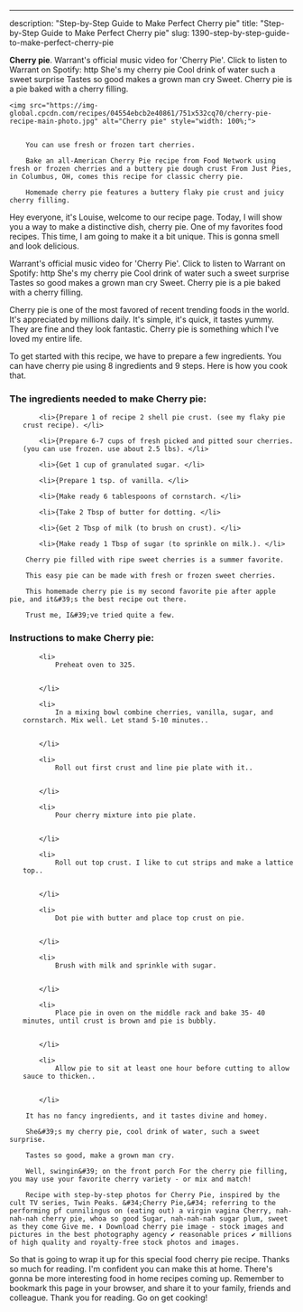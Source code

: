 ---
description: "Step-by-Step Guide to Make Perfect Cherry pie"
title: "Step-by-Step Guide to Make Perfect Cherry pie"
slug: 1390-step-by-step-guide-to-make-perfect-cherry-pie

<p>
	<strong>Cherry pie</strong>. 
	Warrant&#39;s official music video for &#39;Cherry Pie&#39;. Click to listen to Warrant on Spotify: http She&#39;s my cherry pie Cool drink of water such a sweet surprise Tastes so good makes a grown man cry Sweet. Cherry pie is a pie baked with a cherry filling.
</p>
<p>
	
	<img src="https://img-global.cpcdn.com/recipes/04554ebcb2e40861/751x532cq70/cherry-pie-recipe-main-photo.jpg" alt="Cherry pie" style="width: 100%;">
	
	
		You can use fresh or frozen tart cherries.
	
		Bake an all-American Cherry Pie recipe from Food Network using fresh or frozen cherries and a buttery pie dough crust From Just Pies, in Columbus, OH, comes this recipe for classic cherry pie.
	
		Homemade cherry pie features a buttery flaky pie crust and juicy cherry filling.
	
</p>
<p>
	Hey everyone, it's Louise, welcome to our recipe page. Today, I will show you a way to make a distinctive dish, cherry pie. One of my favorites food recipes. This time, I am going to make it a bit unique. This is gonna smell and look delicious.
</p>
	
<p>
	Warrant&#39;s official music video for &#39;Cherry Pie&#39;. Click to listen to Warrant on Spotify: http She&#39;s my cherry pie Cool drink of water such a sweet surprise Tastes so good makes a grown man cry Sweet. Cherry pie is a pie baked with a cherry filling.
</p>
<p>
	Cherry pie is one of the most favored of recent trending foods in the world. It's appreciated by millions daily. It's simple, it's quick, it tastes yummy. They are fine and they look fantastic. Cherry pie is something which I've loved my entire life.
</p>

<p>
To get started with this recipe, we have to prepare a few ingredients. You can have cherry pie using 8 ingredients and 9 steps. Here is how you cook that.
</p>

<h3>The ingredients needed to make Cherry pie:</h3>

<ol>
	
		<li>{Prepare 1 of recipe 2 shell pie crust. (see my flaky pie crust recipe). </li>
	
		<li>{Prepare 6-7 cups of fresh picked and pitted sour cherries. (you can use frozen. use about 2.5 lbs). </li>
	
		<li>{Get 1 cup of granulated sugar. </li>
	
		<li>{Prepare 1 tsp. of vanilla. </li>
	
		<li>{Make ready 6 tablespoons of cornstarch. </li>
	
		<li>{Take 2 Tbsp of butter for dotting. </li>
	
		<li>{Get 2 Tbsp of milk (to brush on crust). </li>
	
		<li>{Make ready 1 Tbsp of sugar (to sprinkle on milk.). </li>
	
</ol>
<p>
	
		Cherry pie filled with ripe sweet cherries is a summer favorite.
	
		This easy pie can be made with fresh or frozen sweet cherries.
	
		This homemade cherry pie is my second favorite pie after apple pie, and it&#39;s the best recipe out there.
	
		Trust me, I&#39;ve tried quite a few.
	
</p>

<h3>Instructions to make Cherry pie:</h3>

<ol>
	
		<li>
			Preheat oven to 325.
			
			
		</li>
	
		<li>
			In a mixing bowl combine cherries, vanilla, sugar, and cornstarch. Mix well. Let stand 5-10 minutes..
			
			
		</li>
	
		<li>
			Roll out first crust and line pie plate with it..
			
			
		</li>
	
		<li>
			Pour cherry mixture into pie plate.
			
			
		</li>
	
		<li>
			Roll out top crust. I like to cut strips and make a lattice top..
			
			
		</li>
	
		<li>
			Dot pie with butter and place top crust on pie.
			
			
		</li>
	
		<li>
			Brush with milk and sprinkle with sugar.
			
			
		</li>
	
		<li>
			Place pie in oven on the middle rack and bake 35- 40 minutes, until crust is brown and pie is bubbly.
			
			
		</li>
	
		<li>
			Allow pie to sit at least one hour before cutting to allow sauce to thicken..
			
			
		</li>
	
</ol>

<p>
	
		It has no fancy ingredients, and it tastes divine and homey.
	
		She&#39;s my cherry pie, cool drink of water, such a sweet surprise.
	
		Tastes so good, make a grown man cry.
	
		Well, swingin&#39; on the front porch For the cherry pie filling, you may use your favorite cherry variety - or mix and match!
	
		Recipe with step-by-step photos for Cherry Pie, inspired by the cult TV series, Twin Peaks. &#34;Cherry Pie,&#34; referring to the performing pf cunnilingus on (eating out) a virgin vagina Cherry, nah-nah-nah cherry pie, whoa so good Sugar, nah-nah-nah sugar plum, sweet as they come Give me. ⬇ Download cherry pie image - stock images and pictures in the best photography agency ✔ reasonable prices ✔ millions of high quality and royalty-free stock photos and images.
	
</p>

<p>
	So that is going to wrap it up for this special food cherry pie recipe. Thanks so much for reading. I'm confident you can make this at home. There's gonna be more interesting food in home recipes coming up. Remember to bookmark this page in your browser, and share it to your family, friends and colleague. Thank you for reading. Go on get cooking!
</p>
